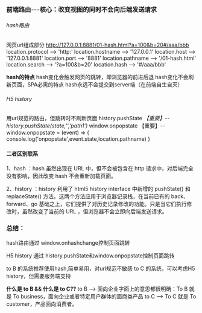 ### 前端路由---核心：改变视图的同时不会向后端发送请求

###### hash路由
网页url组成部分
http://127.0.0.1:8881/01-hash.html?a=100&b=20#/aaa/bbb
location.protocol --> 'http:'
location.hostname --> '127.0.0.1'
location.host     --> '127.0.0.1:8881'
location.port     --> '8881'
location.pathname --> '/01-hash.html'
location.search   --> '?a=100&b=20'
location.hash     --> '#/aaa/bbb'

**hash的特点**
hash变化会触发网页的跳转，即浏览器的前进后退
hash变化不会刷新页面，SPA必需的特点
hash永远不会提交到server端（在前端自生自灭）

###### H5 history
用url规范的路由，但跳转时不刷新页面
history.pushState
*【重要】-- history.pushState(state,'','path1')*
window.onpopstate
【重要】-- window.onpopstate = (event) => {
  console.log('onpopstate',event.state,location.pathname)
}

#### 二者区别联系
1、hash ：hash 虽然出现在 URL 中，但不会被包含在 http 请求中，对后端完全没有影响，因此改变 hash 不会重新加载页面。

2、history ：history 利用了 html5 history interface 中新增的 pushState() 和 replaceState() 方法。这两个方法应用于浏览器记录栈，在当前已有的 back、forward、go 基础之上，它们提供了对历史记录修改的功能。只是当它们执行修改时，虽然改变了当前的 URL ，但浏览器不会立即向后端发送请求。




### 总结：
hash路由通过 window.onhashchange控制页面跳转

H5 history 通过 history.pushState和window.onpopstate控制页面跳转

to B 的系统推荐使用hash,简单易用，对url规范不敏感
to C 的系统，可以考虑H5 history，但需要服务端支持

**什么是 to B && 什么是 to C??**
to B --> 面向企业字面上的意思都很明确：To B 就是 To business，面向企业或者特定用户群体的面商类产品
to C --> To C 就是 To customer，产品面向消费者。

